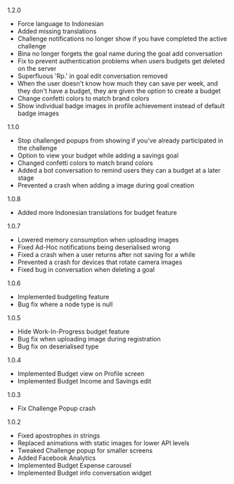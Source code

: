
1.2.0

- Force language to Indonesian
- Added missing translations
- Challenge notifications no longer show if you have completed the active challenge
- Bina no longer forgets the goal name during the goal add conversation
- Fix to prevent authentication problems when users budgets get deleted on the server
- Superfluous 'Rp.' in goal edit conversation removed
- When the user doesn't know how much they can save per week, and they don't have a budget, they are given the option to create a budget
- Change confetti colors to match brand colors
- Show individual badge images in profile achievement instead of default badge images

1.1.0

- Stop challenged popups from showing if you've already participated in the challenge
- Option to view your budget while adding a savings  goal
- Changed confetti colors to match brand colors
- Added a bot conversation to remind users they can a budget at a later stage
- Prevented a crash when adding a image during goal creation

1.0.8

- Added more Indonesian translations for budget feature

1.0.7

- Lowered memory consumption when uploading images
- Fixed Ad-Hoc notifications being deserialised wrong
- Fixed a crash when a user returns after not saving for a while
- Prevented a crash for devices that rotate camera images
- Fixed bug in conversation when deleting a goal

1.0.6

- Implemented budgeting feature
- Bug fix where a node type is null

1.0.5

- Hide Work-In-Progress budget feature
- Bug fix when uploading image during registration
- Bug fix on deserialised type

1.0.4

- Implemented Budget view on Profile screen
- Implemented Budget Income and Savings edit

1.0.3

- Fix Challenge Popup crash

1.0.2

- Fixed apostrophes in strings
- Replaced animations with static images for lower API levels
- Tweaked Challenge popup for smaller screens
- Added Facebook Analytics
- Implemented Budget Expense carousel
- Implemented Budget info conversation widget
